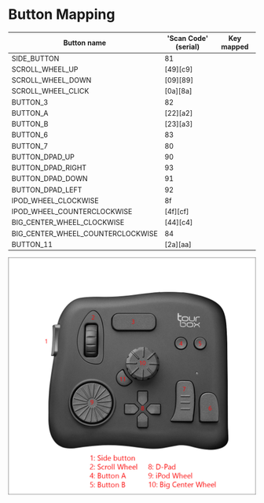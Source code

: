 # Button Mapping

| Button name                       | 'Scan Code' (serial) | Key mapped |
|-----------------------------------|----------------------|------------|
| SIDE_BUTTON                       | 81                   |            |
| SCROLL_WHEEL_UP                   | [49][c9]             |            |
| SCROLL_WHEEL_DOWN                 | [09][89]             |            |
| SCROLL_WHEEL_CLICK                | [0a][8a]             |            |
| BUTTON_3                          | 82                   |            |
| BUTTON_A                          | [22][a2]             |            |
| BUTTON_B                          | [23][a3]             |            |
| BUTTON_6                          | 83                   |            |
| BUTTON_7                          | 80                   |            |
| BUTTON_DPAD_UP                    | 90                   |            |
| BUTTON_DPAD_RIGHT                 | 93                   |            |
| BUTTON_DPAD_DOWN                  | 91                   |            |
| BUTTON_DPAD_LEFT                  | 92                   |            |
| IPOD_WHEEL_CLOCKWISE              | 8f                   |            |
| IPOD_WHEEL_COUNTERCLOCKWISE       | [4f][cf]             |            |
| BIG_CENTER_WHEEL_CLOCKWISE        | [44][c4]             |            |
| BIG_CENTER_WHEEL_COUNTERCLOCKWISE | 84                   |            |
| BUTTON_11                         | [2a][aa]             |            |

![annotated version](./tourbox-stock-image-annotated.jpg)